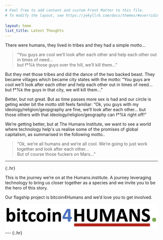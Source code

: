 ```yaml
---
# Feel free to add content and custom Front Matter to this file.
# To modify the layout, see https://jekyllrb.com/docs/themes/#overriding-theme-defaults

layout: home
list_title: Latest Thoughts
---
```


There were humans, they lived in tribes and they had a simple motto…  
>“You guys are cool we’ll look after each other and help each other out in times of need... <br />but f*%k those guys over the hill, we’ll kill them…”

But they met those tribes and did the dance of the two backed beast. They became villages which became city states with the motto:  “You guys are cool we’ll look after each other and help each other out in times of need... but f*%k the guys in that city, we will kill them…”

Better, but not great.  But as time passes more sex is had and our circle is geting wider bit the motto still feels familiar:  “Ok, you guys with my ideology/religion/geopgraphy are fine, we’ll look after each other... but those others with that ideology/religion/geography can f*%k right off!”

We’re getting better, but at The Humans Institute, we want to see a world where technology help's us realise some of the promises of global capitalism, as summarised in the following motto..

>“Ok, we’re all humans and we’re all cool.  We’re going to just work together and look after each other… <br />But of course those fuckers on Mars…”

---
{:.hr} 

This is the journey we’re on at the Humans.institute.  A journey leveraging technology to bring us closer together as a species and we invite you to be the hero of this story. 

Our flagship project is bitcoin4Humans and we’d love you to get involved.

<div class="inline-div">  
<img src="/assets/images/bitcoin-humans.png" class="inline-pic">
</div>
---
{:.hr} 